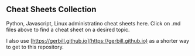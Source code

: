 ## Cheat Sheets Collection

Python, Javascript, Linux administratino cheat sheets here.
Click on .md files above to find a cheat sheet on a desired topic.

I also use [https://gerbill.github.io](https://gerbill.github.io) as a shorter way to get to this repository.
